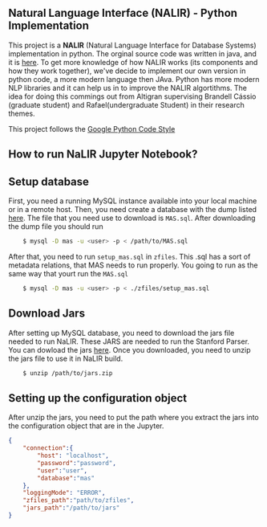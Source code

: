 ﻿Natural Language Interface (NALIR) - Python Implementation
--------
This project is a **NALIR** (Natural Language Interface for Database Systems) implementation in python. 
The orginal source code was written in java, and it is [here](). To get more knowledge of how NALIR works (its components and how they work together), we've decide to implement our own version in python code, a more modern language then JAva. Python has more modern NLP libraries and it can help us in to improve the 
NALIR algortithms. The idea for doing this commings out from Altigran supervising Brandell Cássio (graduate student) and Rafael(undergraduate Student) in their research themes.  

This project follows the [Google Python Code Style](https://github.com/google/styleguide/blob/gh-pages/pyguide.md)


How to run  NaLIR Jupyter Notebook?
----


## Setup database
First, you need a running MySQL instance available into your local machine or in a remote host. 
Then, you need create a database with the dump listed [here](https://drive.google.com/drive/folders/0B-2uoWxAwJGKY09kaEtTZU1nTWM). The file that you need use to download is `MAS.sql`. After downloading the dump file you should run

``` bash
    $ mysql -D mas -u <user> -p < /path/to/MAS.sql
```

After that, you need to run `setup_mas.sql` in `zfiles`. This .sql has a sort of metadata relations, that MAS needs to run properly. You going to run as the same way that
yourt run the `MAS.sql` 

``` bash
    $ mysql -D mas -u <user> -p < ./zfiles/setup_mas.sql
```

## Download Jars

After setting up MySQL database, you need to download the jars file needed to run NaLIR. These JARS are needed to run the Stanford Parser. You can dowload the jars [here](https://drive.google.com/file/d/1ggwTbEQsYHb0idMpr0qWvKjk7ulSJQTy/view). Once you downloaded, you need to unzip the jars file to use it in NaLIR build.
``` bash
    $ unzip /path/to/jars.zip
```
## Setting up the configuration object

After unzip the jars, you need to put the path where you extract the jars into the configuration object that are in the Jupyter.

```json
{
    "connection":{
        "host": "localhost",
        "password":"password",
        "user":"user",
        "database":"mas"
    },
    "loggingMode": "ERROR",
    "zfiles_path":"path/to/zfiles",
    "jars_path":"/path/to/jars"
}
```
